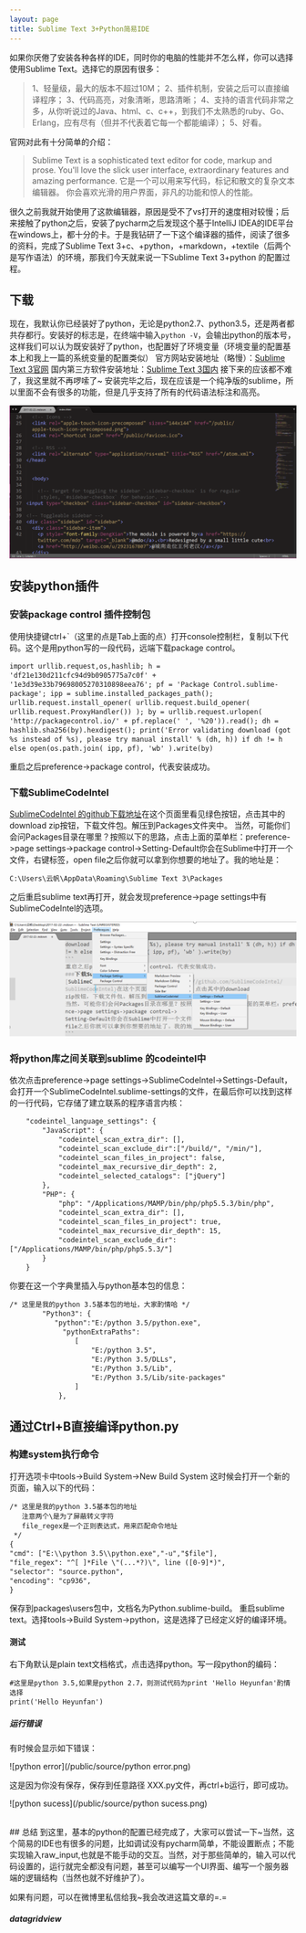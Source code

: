 ```yaml
---
layout: page
title: Sublime Text 3+Python简易IDE
---
```

如果你厌倦了安装各种各样的IDE，同时你的电脑的性能并不怎么样，你可以选择使用Sublime Text。选择它的原因有很多：
>1、轻量级，最大的版本不超过10M；
>2、插件机制，安装之后可以直接编译程序；
>3、代码高亮，对象清晰，思路清晰；
>4、支持的语言代码非常之多，从你听说过的Java、html、c、c++，到我们不太熟悉的ruby、Go、Erlang，应有尽有（但并不代表着它每一个都能编译）；
>5、好看。

官网对此有十分简单的介绍：
>Sublime Text is a sophisticated text editor for code, markup and prose.
You'll love the slick user interface, extraordinary features and amazing performance.
它是一个可以用来写代码，标记和散文的复杂文本编辑器。
你会喜欢光滑的用户界面，非凡的功能和惊人的性能。

很久之前我就开始使用了这款编辑器，原因是受不了vs打开的速度相对较慢；后来接触了python之后，安装了pycharm之后发现这个基于IntelliJ IDEA的IDE平台在windows上，都十分的卡。于是我钻研了一下这个编译器的插件，阅读了很多的资料，完成了Sublime Text 3+c、+python，+markdown，+textile（后两个是写作语法）的环境，那我们今天就来说一下Sublime Text 3+python 的配置过程。
## 下载
现在，我默认你已经装好了python，无论是python2.7、python3.5，还是两者都共存都行。安装好的标志是，在终端中输入`python -V`，会输出python的版本号，这样我们可以认为既安装好了python，也配置好了环境变量（环境变量的配置基本上和我上一篇的系统变量的配置类似）
官方网站安装地址（略慢）：[Sublime Text 3官网](https://download.sublimetext.com/Sublime%20Text%20Build%203126%20x64%20Setup.exe) 
国内第三方软件安装地址：[Sublime Text 3国内](http://soft2.xzstatic.com/2016/02/Sublime%20Text%20Build%203083.zip)
接下来的应该都不难了，我这里就不再啰嗦了~
安装完毕之后，现在应该是一个纯净版的sublime，所以里面不会有很多的功能，但是几乎支持了所有的代码语法标注和高亮。

![pure](/public/source/pure.png)
## 安装python插件
### 安装package control 插件控制包
使用快捷键ctrl+`（这里的点是Tab上面的点）打开console控制栏，复制以下代码。这个是用python写的一段代码，远端下载package control。
```
import urllib.request,os,hashlib; h = 'df21e130d211cfc94d9b0905775a7c0f' + '1e3d39e33b79698005270310898eea76'; pf = 'Package Control.sublime-package'; ipp = sublime.installed_packages_path(); urllib.request.install_opener( urllib.request.build_opener( urllib.request.ProxyHandler()) ); by = urllib.request.urlopen( 'http://packagecontrol.io/' + pf.replace(' ', '%20')).read(); dh = hashlib.sha256(by).hexdigest(); print('Error validating download (got %s instead of %s), please try manual install' % (dh, h)) if dh != h else open(os.path.join( ipp, pf), 'wb' ).write(by) 
```
重启之后preference->package control，代表安装成功。
### 下载SublimeCodeIntel
[SublimeCodeIntel 的github下载地址](https://github.com/SublimeCodeIntel/SublimeCodeIntel)在这个页面里看见绿色按钮，点击其中的download zip按钮，下载文件包。解压到Packages文件夹中。
当然，可能你们会问Packages目录在哪里？按照以下的思路，点击上面的菜单栏：preference->page settings->package control->Setting-Default你会在Sublime中打开一个文件，右键标签，open file之后你就可以拿到你想要的地址了。我的地址是：
```
C:\Users\云帆\AppData\Roaming\Sublime Text 3\Packages
```
之后重启sublime text再打开，就会发现preference->page settings中有SublimeCodeIntel的选项。

![codeintel](/public/source/codeintel.png)
### 将python库之间关联到sublime 的codeintel中
依次点击preference->page settings->SublimeCodeIntel->Settings-Default，会打开一个SublimeCodeIntel.sublime-settings的文件，在最后你可以找到这样的一行代码，它存储了建立联系的程序语言内核：
```
    "codeintel_language_settings": {
        "JavaScript": {
            "codeintel_scan_extra_dir": [],
            "codeintel_scan_exclude_dir":["/build/", "/min/"],
            "codeintel_scan_files_in_project": false,
            "codeintel_max_recursive_dir_depth": 2,
            "codeintel_selected_catalogs": ["jQuery"]
        },
        "PHP": {
            "php": "/Applications/MAMP/bin/php/php5.5.3/bin/php",
            "codeintel_scan_extra_dir": [],
            "codeintel_scan_files_in_project": true,
            "codeintel_max_recursive_dir_depth": 15,
            "codeintel_scan_exclude_dir":["/Applications/MAMP/bin/php/php5.5.3/"]
        }
    }
```
你要在这一个字典里插入与python基本包的信息：
```
/* 这里是我的python 3.5基本包的地址，大家酌情哈 */
        "Python3": {
           "python":"E:/python 3.5/python.exe",    
             "pythonExtraPaths":    
                [    
                    "E:/python 3.5",  
                    "E:/Python 3.5/DLLs",  
                    "E:/Python 3.5/Lib",   
                    "E:/Python 3.5/Lib/site-packages"    
                ]
            },
```
## 通过Ctrl+B直接编译python.py
### 构建system执行命令
打开选项卡中tools->Build System->New Build System
这时候会打开一个新的页面，输入以下的代码：
```
/* 这里是我的python 3.5基本包的地址
   注意两个\是为了屏蔽转义字符
   file_regex是一个正则表达式，用来匹配命令地址
 */
{
"cmd": ["E:\\python 3.5\\python.exe","-u","$file"],
"file_regex": "^[ ]*File \"(...*?)\", line ([0-9]*)",
"selector": "source.python",
"encoding": "cp936",
}
```
保存到packages\users包中，文档名为Python.sublime-build。
重启sublime text。选择tools->Build System->python，这是选择了已经定义好的编译环境。
#### 测试
右下角默认是plain text文档格式，点击选择python。写一段python的编码：
```
#这里是python 3.5,如果是python 2.7，则测试代码为print 'Hello Heyunfan'酌情选择
print('Hello Heyunfan')
```
##### 运行错误
有时候会显示如下错误：

![python error](/public/source/python error.png)

这是因为你没有保存，保存到任意路径 XXX.py文件，再ctrl+b运行，即可成功。

![python sucess](/public/source/python sucess.png)



<br>
## 总结
到这里，基本的python的配置已经完成了，大家可以尝试一下~当然，这个简易的IDE也有很多的问题，比如调试没有pycharm简单，不能设置断点；不能实现输入raw_input,也就是不能手动的交互。当然，对于那些简单的，输入可以代码设置的，运行就完全都没有问题，甚至可以编写一个UI界面、编写一个服务器端的逻辑结构（当然也就不好维护了）。

如果有问题，可以在微博里私信给我~我会改进这篇文章的=.=

##### datagridview